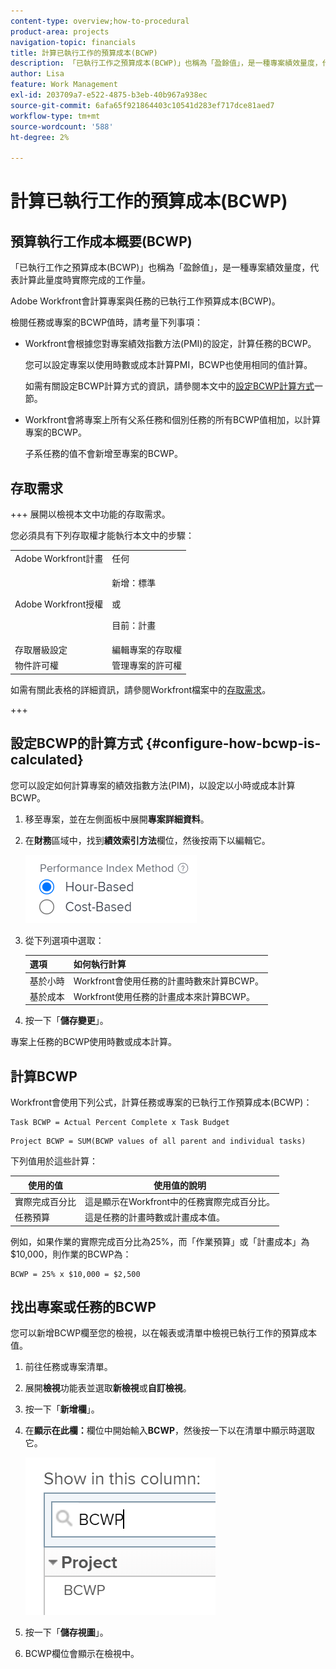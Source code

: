 ```yaml
---
content-type: overview;how-to-procedural
product-area: projects
navigation-topic: financials
title: 計算已執行工作的預算成本(BCWP)
description: 「已執行工作之預算成本(BCWP)」也稱為「盈餘值」，是一種專案績效量度，代表計算此量度時實際完成的工作量。
author: Lisa
feature: Work Management
exl-id: 203709a7-e522-4875-b3eb-40b967a938ec
source-git-commit: 6afa65f921864403c10541d283ef717dce81aed7
workflow-type: tm+mt
source-wordcount: '588'
ht-degree: 2%

---
```


# 計算已執行工作的預算成本(BCWP)

## 預算執行工作成本概要(BCWP)

「已執行工作之預算成本(BCWP)」也稱為「盈餘值」，是一種專案績效量度，代表計算此量度時實際完成的工作量。

Adobe Workfront會計算專案與任務的已執行工作預算成本(BCWP)。

檢閱任務或專案的BCWP值時，請考量下列事項：

* Workfront會根據您對專案績效指數方法(PMI)的設定，計算任務的BCWP。

  您可以設定專案以使用時數或成本計算PMI，BCWP也使用相同的值計算。

  如需有關設定BCWP計算方式的資訊，請參閱本文中的[設定BCWP計算方式](#configure-how-bcwp-is-calculated)一節。

* Workfront會將專案上所有父系任務和個別任務的所有BCWP值相加，以計算專案的BCWP。

  子系任務的值不會新增至專案的BCWP。

## 存取需求

+++ 展開以檢視本文中功能的存取需求。

您必須具有下列存取權才能執行本文中的步驟：

<table style="table-layout:auto"> 
 <col> 
 <col> 
 <tbody> 
  <tr> 
   <td role="rowheader">Adobe Workfront計畫</td> 
   <td>任何</td> 
  </tr> 
  <tr> 
   <td role="rowheader">Adobe Workfront授權</td> 
   <td>
   <p>新增：標準</p>
   <p>或</p>
   <p>目前：計畫</p></td> 
  </tr> 
  <tr> 
   <td role="rowheader">存取層級設定</td> 
   <td>編輯專案的存取權</td> 
  </tr> 
  <tr> 
   <td role="rowheader">物件許可權</td> 
   <td>管理專案的許可權</td> 
  </tr> 
 </tbody> 
</table>

如需有關此表格的詳細資訊，請參閱Workfront檔案中的[存取需求](/help/quicksilver/administration-and-setup/add-users/access-levels-and-object-permissions/access-level-requirements-in-documentation.md)。

+++

## 設定BCWP的計算方式 {#configure-how-bcwp-is-calculated}

您可以設定如何計算專案的績效指數方法(PIM)，以設定以小時或成本計算BCWP。

1. 移至專案，並在左側面板中展開&#x200B;**專案詳細資料**。
1. 在&#x200B;**財務**&#x200B;區域中，找到&#x200B;**績效索引方法**&#x200B;欄位，然後按兩下以編輯它。

   ![](assets/pim-options-hour-cost-based-nwe.png)

1. 從下列選項中選取：

   | 選項 | 如何執行計算 |
   |---|---|
   | 基於小時 | Workfront會使用任務的計畫時數來計算BCWP。 |
   | 基於成本 | Workfront使用任務的計畫成本來計算BCWP。 |

1. 按一下「**儲存變更**」。

專案上任務的BCWP使用時數或成本計算。

## 計算BCWP

Workfront會使用下列公式，計算任務或專案的已執行工作預算成本(BCWP)：

```
Task BCWP = Actual Percent Complete x Task Budget
```

```
Project BCWP = SUM(BCWP values of all parent and individual tasks)
```

下列值用於這些計算：

| 使用的值 | 使用值的說明 |
|---|---|
| 實際完成百分比 | 這是顯示在Workfront中的任務實際完成百分比。 |
| 任務預算 | 這是任務的計畫時數或計畫成本值。 |

例如，如果作業的實際完成百分比為25%，而「作業預算」或「計畫成本」為$10,000，則作業的BCWP為：

```
BCWP = 25% x $10,000 = $2,500
```

## 找出專案或任務的BCWP

您可以新增BCWP欄至您的檢視，以在報表或清單中檢視已執行工作的預算成本值。

1. 前往任務或專案清單。
1. 展開&#x200B;**檢視**&#x200B;功能表並選取&#x200B;**新檢視**&#x200B;或&#x200B;**自訂檢視**。

1. 按一下「**新增欄**」。
1. 在&#x200B;**顯示在此欄：**&#x200B;欄位中開始輸入&#x200B;**BCWP**，然後按一下以在清單中顯示時選取它。

   ![](assets/bcwp-project-view.png)

1. 按一下「**儲存視圖**」。
1. BCWP欄位會顯示在檢視中。
